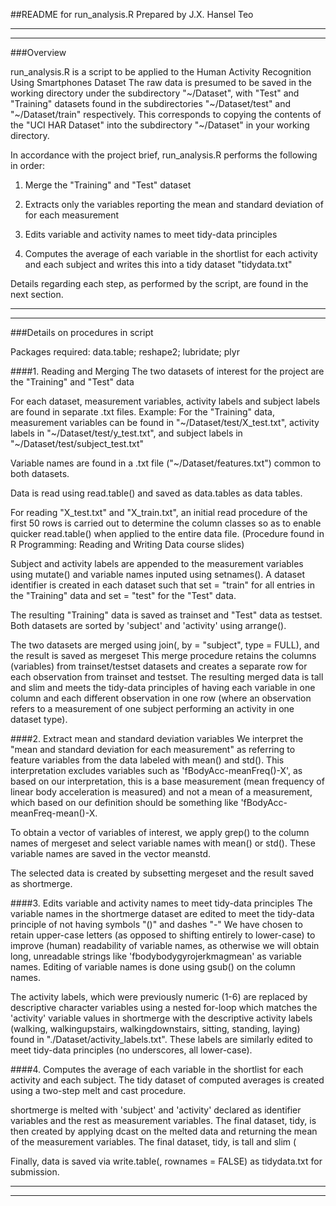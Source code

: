##README for run_analysis.R
Prepared by J.X. Hansel Teo

---------------------------------------------------------------------
---------------------------------------------------------------------

###Overview

run_analysis.R is a script to be applied to the Human Activity Recognition Using Smartphones Dataset
The raw data is presumed to be saved in the working directory under the subdirectory "~/Dataset", with "Test" and "Training" datasets found in the subdirectories "~/Dataset/test" and "~/Dataset/train" respectively.
This corresponds to copying the contents of the "UCI HAR Dataset" into the subdirectory "~/Dataset" in your working directory.

In accordance with the project brief, run_analysis.R performs the following in order:

1.	Merge the "Training" and "Test" dataset

2.	Extracts only the variables reporting the mean and standard deviation of for each measurement

3.	Edits variable and activity names to meet tidy-data principles

4.	Computes the average of each variable in the shortlist for each activity and each subject and writes this into a tidy dataset "tidydata.txt"

Details regarding each step, as performed by the script, are found in the next section.

---------------------------------------------------------------------
---------------------------------------------------------------------

###Details on procedures in script

Packages required: data.table; reshape2; lubridate; plyr

####1.	Reading and Merging
The two datasets of interest for the project are the "Training" and "Test" data

For each dataset, measurement variables, activity labels and subject labels are found in separate .txt files.
Example:
For the "Training" data, measurement variables can be found in "~/Dataset/test/X_test.txt", activity labels in "~/Dataset/test/y_test.txt", and subject labels in "~/Dataset/test/subject_test.txt"

Variable names are found in a .txt file ("~/Dataset/features.txt") common to both datasets.

Data is read using read.table() and saved as data.tables as data tables.

For reading "X_test.txt" and "X_train.txt", an initial read procedure of the first 50 rows is carried out to determine the column classes so as to enable quicker read.table() when applied to the entire data file. (Procedure found in R Programming: Reading and Writing Data course slides)

Subject and activity labels are appended to the measurement variables using mutate() and variable names inputed using setnames().
A dataset identifier is created in each dataset such that set = "train" for all entries in the "Training" data and set = "test" for the "Test" data.

The resulting "Training" data is saved as trainset and "Test" data as testset.
Both datasets are sorted by 'subject' and 'activity' using arrange().

The two datasets are merged using join(, by = "subject", type = FULL), and the result is saved as mergeset
This merge procedure retains the columns (variables) from trainset/testset datasets and creates a separate row for each observation from trainset and testset. The resulting merged data is tall and slim and meets the tidy-data principles of having each variable in one column and each different observation in one row (where an observation refers to a measurement of one subject performing an activity in one dataset type).


####2.	Extract mean and standard deviation variables
We interpret the "mean and standard deviation for each measurement" as referring to feature variables from the data labeled with mean() and std(). This interpretation excludes variables such as 'fBodyAcc-meanFreq()-X', as based on our interpretation, this is a base measurement (mean frequency of linear body acceleration is measured) and not a mean of a measurement, which based on our definition should be something like 'fBodyAcc-meanFreq-mean()-X.

To obtain a vector of variables of interest, we apply grep() to the column names of mergeset and select variable names with mean() or std().
These variable names are saved in the vector meanstd.

The selected data is created by subsetting mergeset and the result saved as shortmerge.


####3.	Edits variable and activity names to meet tidy-data principles
The variable names in the shortmerge dataset are edited to meet the tidy-data principle of not having symbols "()" and dashes "-"
We have chosen to retain upper-case letters (as opposed to shifting entirely to lower-case) to improve (human) readability of variable names, as otherwise we will obtain long, unreadable strings like 'fbodybodygyrojerkmagmean' as variable names.
Editing of variable names is done using gsub() on the column names.

The activity labels, which were previously numeric (1-6) are replaced by descriptive character variables using a nested for-loop which matches the 'activity' variable values in shortmerge with the descriptive activity labels (walking, walkingupstairs, walkingdownstairs, sitting, standing, laying) found in "./Dataset/activity_labels.txt". These labels are similarly edited to meet tidy-data principles (no underscores, all lower-case).


####4.	Computes the average of each variable in the shortlist for each activity and each subject.
The tidy dataset of computed averages is created using a two-step melt and cast procedure.

shortmerge is melted with 'subject' and 'activity' declared as identifier variables and the rest as measurement variables.
The final dataset, tidy, is then created by applying dcast on the melted data and returning the mean of the measurement variables.
The final dataset, tidy, is tall and slim (

Finally, data is saved via write.table(, rownames = FALSE) as tidydata.txt for submission.

---------------------------------------------------------------------
---------------------------------------------------------------------



